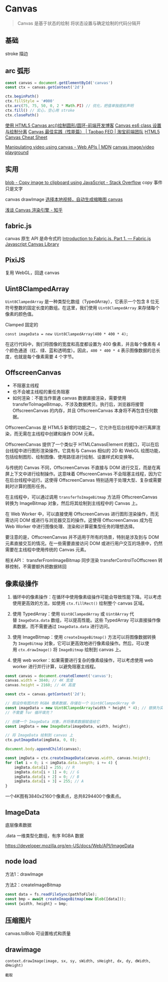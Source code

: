 # Canvas

> Canvas 是基于状态的绘制 将状态设置与确定绘制的代码分隔开

## 基础

stroke 描边

## arc 弧形

```js
const canvas = document.getElementById('canvas')
const ctx = canvas.getContext('2d')

ctx.beginPath()
ctx.fillStyle = '#000'
ctx.arc(75, 75, 50, 0, 2 * Math.PI) // 优化，把值单独提前声明
ctx.fill() // 实心，空心用 stroke
ctx.closePath()
```

[使用 HTML5 Canvas arc()绘制圆形/圆环-前端开发博客](http://caibaojian.com/html5-canvas-arc.html)
[Canvas es6 class 设置与绘制分离](https://codepen.io/jobsboris27/pen/rOzwLw/?editors=0010)
[Canvas 最佳实践（性能篇） | Taobao FED | 淘宝前端团队](http://taobaofed.org/blog/2016/02/22/canvas-performance/index.html)
[HTML5 Canvas Cheat Sheet](http://cheatsheetworld.com/programming/html5-canvas-cheat-sheet/)

[Manipulating video using canvas - Web APIs | MDN](https://developer.mozilla.org/en-US/docs/Web/API/Canvas_API/Manipulating_video_using_canvas)
[canvas image/video playground](https://codepen.io/cyio/pen/JjXKmEQ?editors=1011)

## 实用
[blob - Copy image to clipboard using JavaScript - Stack Overflow](https://stackoverflow.com/questions/60400589/copy-image-to-clipboard-using-javascript)
copy 事件只是文字

canvas drawImage
[选择本地视频，自动生成缩略图 canvas](https://codepen.io/cyio/pen/QWNvvjX?editors=1011)

[浅谈 Canvas 渲染引擎 - 知乎](https://zhuanlan.zhihu.com/p/608415829)

## fabric.js

canvas 原生 API 是命令式的
[Introduction to Fabric.js. Part 1. — Fabric.js Javascript Canvas Library](http://fabricjs.com/fabric-intro-part-1#why_fabric)

## PixiJS

复用 WebGL，回退 canvas

## Uint8ClampedArray

`Uint8ClampedArray` 是一种类型化数组（TypedArray），它表示一个包含 8 位无符号整数的固定长度的数组。在这里，我们使用 `Uint8ClampedArray` 来存储每个像素的颜色值。

Clamped 固定的

`const imageData = new Uint8ClampedArray(400 * 400 * 4);`

在这行代码中，我们将图像的宽度和高度都设置为 400 像素，并且每个像素有 4 个颜色通道（红、绿、蓝和透明度）。因此，`400 * 400 * 4` 表示图像数据的总长度，也就是每个像素需要 4 个字节。

## OffscreenCanvas

- 不阻塞主线程
- 也不会被主线程的重任务阻塞
- 如何渲染：不能当作普通 canvas 数据直接渲染，需要使用 transferToImageBitmap，不涉及数据拷贝。执行后，浏览器将接管 OffscreenCanvas 的内存，并且 OffscreenCanvas 本身将不再包含任何数据。

OffscreenCanvas 是 HTML5 新增的功能之一，它允许在后台线程中进行离屏渲染，而无需在主线程中创建和操作 DOM 元素。

OffscreenCanvas 提供了一个类似于 HTMLCanvasElement 的接口，可以在后台线程中进行图形渲染操作。它具有与 Canvas 相似的 2D 和 WebGL 绘图功能，包括绘制图形、绘制图像、使用路径进行绘制、设置样式和变换等。

与传统的 Canvas 不同，OffscreenCanvas 不直接与 DOM 进行交互，而是在离屏上下文中进行绘制操作。这意味着 OffscreenCanvas 不会阻塞主线程，因为它在后台线程中运行。这使得 OffscreenCanvas 特别适用于处理大型、复杂或需要耗时计算的图形任务。

在主线程中，可以通过调用 `transferToImageBitmap` 方法将 OffscreenCanvas 转换为 ImageBitmap 对象，然后将其绘制到主线程中的 Canvas 上。

在 Web Worker 中，可以直接使用 OffscreenCanvas 进行图形渲染操作，而无需访问 DOM 或进行与浏览器交互的操作。这使得 OffscreenCanvas 成为在 Web Worker 中进行图像处理、渲染和计算密集型任务的理想选择。

要注意的是，OffscreenCanvas 并不适用于所有的场景，特别是涉及到与 DOM 元素直接交互的情况。在一些需要直接访问 DOM 或进行用户交互的场景中，仍然需要在主线程中使用传统的 Canvas 元素。

相关API：
transferFromImageBitmap   同步渲染
transferControlToOffscreen 转移控制，不需要额外把数据转回

## 像素级操作

1. 循环中的像素操作：在循环中使用像素级操作可能会导致性能下降。可以考虑使用更高效的方法，如使用 `ctx.fillRect()` 绘制整个 canvas 区域。
    
2. 使用 TypedArray：使用 `Uint8ClampedArray` 或 `Uint8Array` 代替 `ImageData.data` 数组，可以提高性能。这些 TypedArray 可以直接操作像素数据，而不需要通过 `ImageData.data` 进行访问。
    
3. 使用 ImageBitmap：使用 `createImageBitmap()` 方法可以将图像数据转换为 `ImageBitmap` 对象，它可以更高效地进行像素级操作。然后，可以使用 `ctx.drawImage()` 将 `ImageBitmap` 绘制到 canvas 上。
    
4. 使用 web worker：如果需要进行复杂的像素级操作，可以考虑使用 web worker 进行并行计算，以避免阻塞主线程。

```js
const canvas = document.createElement('canvas');
canvas.width = 3840; // 4K 宽度
canvas.height = 2160; // 4K 高度

const ctx = canvas.getContext('2d');

// 假设你有图片的 RGBA 像素数据，存储在一个 Uint8ClampedArray 中
const imageData = new Uint8ClampedArray(width * height * 4); // 替换为实际的像素数据
// 不需要 for 循环填充？

// 创建一个 ImageData 对象，并将像素数据赋值给它
const imgData = new ImageData(imageData, width, height);

// 将 ImageData 绘制到 canvas 上
ctx.putImageData(imgData, 0, 0);

document.body.appendChild(canvas);

```

```js
const imgData = ctx.createImageData(canvas.width, canvas.height);
for (let i = 0; i < imgData.data.length; i += 4) {
    imgData.data[i] = 255; // R
    imgData.data[i + 1] = 0; // G
    imgData.data[i + 2] = 0; // B
    imgData.data[i + 3] = 255; // A
}
```

一个4K图有3840x2160个像素点，总共8294400个像素点。

## ImageData

底层像素数据

.data 一维类型化数组，有序 RGBA 数据

https://developer.mozilla.org/en-US/docs/Web/API/ImageData

## node load

方法1：drawImage

方法2：createImageBitmap

```javascript
const data = fs.readFileSync(pathToFile);
const bmp = await createImageBitmap(new Blob([data]));
const {width, height} = bmp;
```

## 压缩图片

canvas.toBlob 可设置格式和质量

## drawimage

```
context.drawImage(image, sx, sy, sWidth, sHeight, dx, dy, dWidth, dHeight)

截取
```